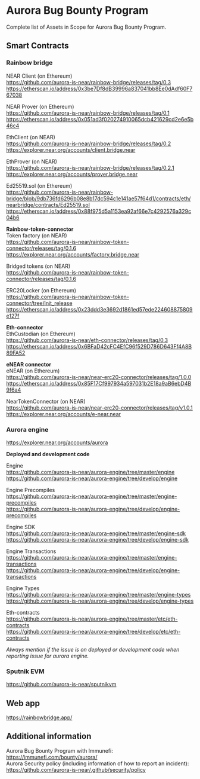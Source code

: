 # Aurora Bug Bounty Program #

Complete list of Assets in Scope for Aurora Bug Bounty Program.


## Smart Contracts ##

### Rainbow bridge ###

NEAR Client (on Ethereum)  
https://github.com/aurora-is-near/rainbow-bridge/releases/tag/0.3  
https://etherscan.io/address/0x3be7Df8dB39996a837041bb8Ee0dAdf60F767038  

NEAR Prover (on Ethereum)  
https://github.com/aurora-is-near/rainbow-bridge/releases/tag/0.1  
https://etherscan.io/address/0x051ad3f020274910065dcb421629cd2e6e5b46c4  

EthClient (on NEAR)  
https://github.com/aurora-is-near/rainbow-bridge/releases/tag/0.2  
https://explorer.near.org/accounts/client.bridge.near  


EthProver (on NEAR)  
https://github.com/aurora-is-near/rainbow-bridge/releases/tag/0.2.1  
https://explorer.near.org/accounts/prover.bridge.near  


Ed25519.sol (on Ethereum)  
https://github.com/aurora-is-near/rainbow-bridge/blob/9db736fd6296b08e8b17dc594c1e141ae57f64d1/contracts/eth/nearbridge/contracts/Ed25519.sol  
https://etherscan.io/address/0x88f975d5a1153ea92af66e7c4292576a329c04b6  


**Rainbow-token-connector**  
Token factory (on NEAR)  
https://github.com/aurora-is-near/rainbow-token-connector/releases/tag/0.1.6  
https://explorer.near.org/accounts/factory.bridge.near  


Bridged tokens (on NEAR)  
https://github.com/aurora-is-near/rainbow-token-connector/releases/tag/0.1.6  

ERC20Locker (on Ethereum)  
https://github.com/aurora-is-near/rainbow-token-connector/tree/init_release  
https://etherscan.io/address/0x23ddd3e3692d1861ed57ede224608875809e127f  


**Eth-connector**   
EthCustodian (on Ethereum)   
https://github.com/aurora-is-near/eth-connector/releases/tag/0.3   
https://etherscan.io/address/0x6BFaD42cFC4EfC96f529D786D643Ff4A8B89FA52


**eNEAR connector**  
eNEAR (on Ethereum)  
https://github.com/aurora-is-near/near-erc20-connector/releases/tag/1.0.0  
https://etherscan.io/address/0x85F17Cf997934a597031b2E18a9aB6ebD4B9f6a4  


NearTokenConnector (on NEAR)  
https://github.com/aurora-is-near/near-erc20-connector/releases/tag/v1.0.1  
https://explorer.near.org/accounts/e-near.near  

  
    
    
### Aurora engine ###  
https://explorer.near.org/accounts/aurora  

**Deployed and development code**   

Engine  
https://github.com/aurora-is-near/aurora-engine/tree/master/engine  
https://github.com/aurora-is-near/aurora-engine/tree/develop/engine  

Engine Precompiles  
https://github.com/aurora-is-near/aurora-engine/tree/master/engine-precompiles  
https://github.com/aurora-is-near/aurora-engine/tree/develop/engine-precompiles  

Engine SDK  
https://github.com/aurora-is-near/aurora-engine/tree/master/engine-sdk  
https://github.com/aurora-is-near/aurora-engine/tree/develop/engine-sdk  


Engine Transactions  
https://github.com/aurora-is-near/aurora-engine/tree/master/engine-transactions  
https://github.com/aurora-is-near/aurora-engine/tree/develop/engine-transactions  


Engine Types  
https://github.com/aurora-is-near/aurora-engine/tree/master/engine-types  
https://github.com/aurora-is-near/aurora-engine/tree/develop/engine-types  


Eth-contracts  
https://github.com/aurora-is-near/aurora-engine/tree/master/etc/eth-contracts  
https://github.com/aurora-is-near/aurora-engine/tree/develop/etc/eth-contracts  


*Always mention if the issue is on deployed or development code when reporting issue for aurora engine.*


### Sputnik EVM ###  
https://github.com/aurora-is-near/sputnikvm


## Web app ##  

https://rainbowbridge.app/  


## Additional information ##  

Aurora Bug Bounty Program with Immunefi: https://immunefi.com/bounty/aurora/  
Aurora Security policy (including information of how to report an incident): https://github.com/aurora-is-near/.github/security/policy  
